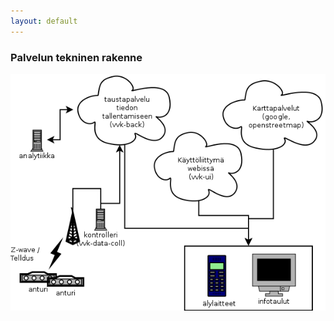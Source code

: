 ```yaml
---
layout: default
---
```


### Palvelun tekninen rakenne

![arkkitehtuurikaavio](images/arkkitehtuuri.png)


